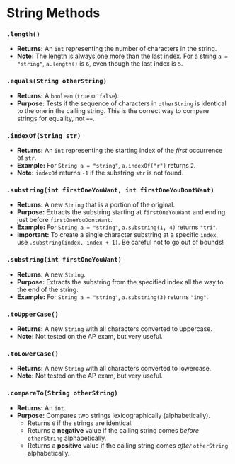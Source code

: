 # String Methods

### `.length()`
*   **Returns:** An `int` representing the number of characters in the string.
*   **Note:** The length is always one more than the last index. For a string `a = "string"`, `a.length()` is `6`, even though the last index is `5`.

### `.equals(String otherString)`
*   **Returns:** A `boolean` (`true` or `false`).
*   **Purpose:** Tests if the sequence of characters in `otherString` is identical to the one in the calling string. This is the correct way to compare strings for equality, not `==`.

### `.indexOf(String str)`
*   **Returns:** An `int` representing the starting index of the *first* occurrence of `str`.
*   **Example:** For `String a = "string"`, `a.indexOf("r")` returns `2`.
*   **Note:** `indexOf` returns `-1` if the substring `str` is not found.

### `.substring(int firstOneYouWant, int firstOneYouDontWant)`
*   **Returns:** A new `String` that is a portion of the original.
*   **Purpose:** Extracts the substring starting at `firstOneYouWant` and ending just before `firstOneYouDontWant`.
*   **Example:** For `String a = "string"`, `a.substring(1, 4)` returns `"tri"`.
*   **Important:** To create a single character substring at a specific `index`, use `.substring(index, index + 1)`. Be careful not to go out of bounds!

### `.substring(int firstOneYouWant)`
*   **Returns:** A new `String`.
*   **Purpose:** Extracts the substring from the specified index all the way to the end of the string.
*   **Example:** For `String a = "string"`, `a.substring(3)` returns `"ing"`.

### `.toUpperCase()`
*   **Returns:** A new `String` with all characters converted to uppercase.
*   **Note:** Not tested on the AP exam, but very useful.

### `.toLowerCase()`
*   **Returns:** A new `String` with all characters converted to lowercase.
*   **Note:** Not tested on the AP exam, but very useful.

### `.compareTo(String otherString)`
*   **Returns:** An `int`.
*   **Purpose:** Compares two strings lexicographically (alphabetically).
    *   Returns `0` if the strings are identical.
    *   Returns a **negative** value if the calling string comes *before* `otherString` alphabetically.
    *   Returns a **positive** value if the calling string comes *after* `otherString` alphabetically.
